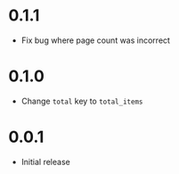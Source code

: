 # 0.1.1

- Fix bug where page count was incorrect

# 0.1.0

- Change `total` key to `total_items`

# 0.0.1

- Initial release
